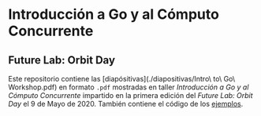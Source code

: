 # Introducción a Go y al Cómputo Concurrente
## Future Lab: Orbit Day

Este repositorio contiene las [diapósitivas](./diapositivas/Intro\ to\ Go\ Workshop.pdf) en formato `.pdf` mostradas en taller _Introducción a Go y al Cómputo Concurrente_ impartido en la primera edición del _Future Lab: Orbit Day_ el 9 de Mayo de 2020.
También contiene el código de los [ejemplos](./ejemplos).